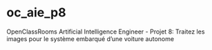 # oc_aie_p8
OpenClassRooms Artificial Intelligence Engineer - Projet 8: Traitez les images pour le système embarqué d’une voiture autonome 
